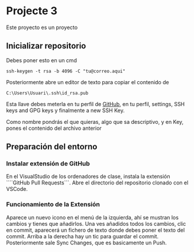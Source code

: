 # Projecte 3

Este proyecto es un proyecto

## Inicializar repositorio

Debes poner esto en un cmd

```ssh-keygen -t rsa -b 4096 -C "tu@correo.aqui"```

Posteriormente abre un editor de texto para copiar el contenido de

```C:\Users\Usuari\.ssh\id_rsa.pub```

Esta llave debes meterla en tu perfil de [GitHub](https://github.com/settings/ssh/new), en tu perfil, settings, SSH keys and GPG keys y finalmente a new SSH Key.

Como nombre pondrás el que quieras, algo que sa descriptivo, y en Key, pones el contenido del archivo anterior

## Preparación del entorno

### Instalar extensión de GitHub
En el VisualStudio de los ordenadores de clase, instala la extensión ````GitHub Pull Requests```.
Abre el directorio del repositorio clonado con el VSCode.

### Funcionamiento de la Extensión
Aparece un nuevo icono en el menú de la izquierda, ahí se mustran los cambios y tienes que añadirlos.
Una ves añadidos todos los cambios, clic en commit, aparecerá un fichero de texto donde debes poner el texto del commit.
Arriba a la derecha hay un tic para guardar el commit. Posteriormente sale Sync Changes, que es basicamente un Push.